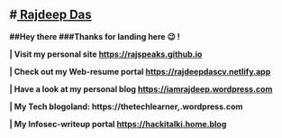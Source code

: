 #<a href="https://rajspeaks.github.io"> <b>Rajdeep Das</a> 
-----------------------------------------------------------------------------------------------
##Hey there 
###Thanks for landing here 😉 ! 


 | Visit my personal site https://rajspeaks.github.io

 | Check out my Web-resume portal https://rajdeepdascv.netlify.app 

 | Have a look at my personal blog https://iamrajdeep.wordpress.com
 
 | My Tech blogoland: https://thetechlearner,.wordpress.com

 | My Infosec-writeup portal https://hackitalki.home.blog

